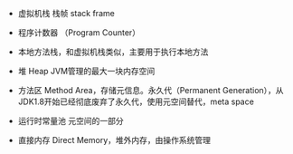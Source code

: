 + 虚拟机栈 栈帧 stack frame

+ 程序计数器 （Program Counter）

+ 本地方法栈，和虚拟机栈类似，主要用于执行本地方法

+ 堆 Heap JVM管理的最大一块内存空间

+ 方法区 Method Area，存储元信息。永久代（Permanent Generation），从JDK1.8开始已经彻底废弃了永久代，使用元空间替代，meta space

+ 运行时常量池 元空间的一部分

+ 直接内存 Direct Memory，堆外内存，由操作系统管理